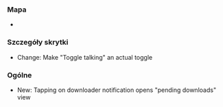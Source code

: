 ### Mapa
-

### Szczegóły skrytki
- Change: Make "Toggle talking" an actual toggle

### Ogólne
- New: Tapping on downloader notification opens "pending downloads" view
